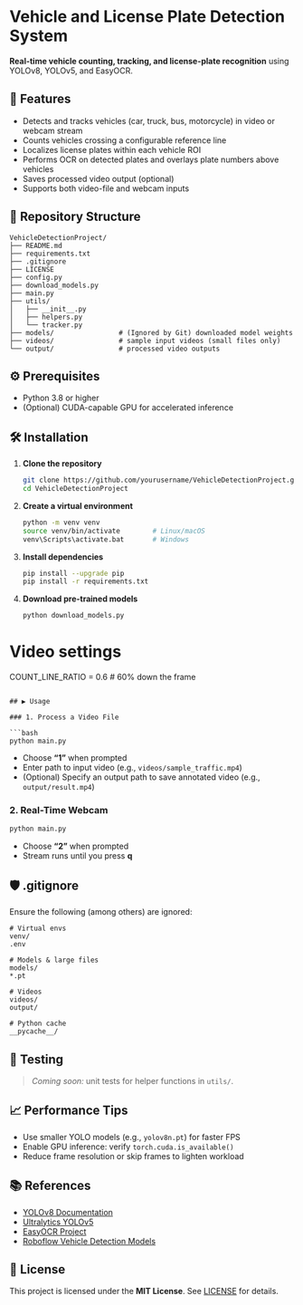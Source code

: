 # Vehicle and License Plate Detection System

**Real-time vehicle counting, tracking, and license-plate recognition** using YOLOv8, YOLOv5, and EasyOCR.

## 🚀 Features

- Detects and tracks vehicles (car, truck, bus, motorcycle) in video or webcam stream  
- Counts vehicles crossing a configurable reference line  
- Localizes license plates within each vehicle ROI  
- Performs OCR on detected plates and overlays plate numbers above vehicles  
- Saves processed video output (optional)  
- Supports both video-file and webcam inputs  

## 📂 Repository Structure

```
VehicleDetectionProject/
├── README.md
├── requirements.txt
├── .gitignore
├── LICENSE
├── config.py
├── download_models.py
├── main.py
├── utils/
│   ├── __init__.py
│   ├── helpers.py
│   └── tracker.py
├── models/                # (Ignored by Git) downloaded model weights
├── videos/                # sample input videos (small files only)
└── output/                # processed video outputs
```

## ⚙️ Prerequisites

- Python 3.8 or higher  
- (Optional) CUDA-capable GPU for accelerated inference  

## 🛠️ Installation

1. **Clone the repository**  
   ```bash
   git clone https://github.com/yourusername/VehicleDetectionProject.git
   cd VehicleDetectionProject
   ```

2. **Create a virtual environment**  
   ```bash
   python -m venv venv
   source venv/bin/activate        # Linux/macOS
   venv\Scripts\activate.bat       # Windows
   ```

3. **Install dependencies**  
   ```bash
   pip install --upgrade pip
   pip install -r requirements.txt
   ```

4. **Download pre-trained models**  
   ```bash
   python download_models.py
   ```


# Video settings
COUNT_LINE_RATIO = 0.6  # 60% down the frame
```

## ▶️ Usage

### 1. Process a Video File

```bash
python main.py
```

- Choose **“1”** when prompted  
- Enter path to input video (e.g., `videos/sample_traffic.mp4`)  
- (Optional) Specify an output path to save annotated video (e.g., `output/result.mp4`)  

### 2. Real-Time Webcam

```bash
python main.py
```

- Choose **“2”** when prompted  
- Stream runs until you press **q**  

## 🛡️ .gitignore

Ensure the following (among others) are ignored:

```
# Virtual envs
venv/
.env

# Models & large files
models/
*.pt

# Videos
videos/
output/

# Python cache
__pycache__/
```

## 🧪 Testing

> *Coming soon:* unit tests for helper functions in `utils/`.

## 📈 Performance Tips

- Use smaller YOLO models (e.g., `yolov8n.pt`) for faster FPS  
- Enable GPU inference: verify `torch.cuda.is_available()`  
- Reduce frame resolution or skip frames to lighten workload  

## 📚 References

- [YOLOv8 Documentation](https://docs.ultralytics.com)  
- [Ultralytics YOLOv5](https://github.com/ultralytics/yolov5)  
- [EasyOCR Project](https://github.com/JaidedAI/EasyOCR)  
- [Roboflow Vehicle Detection Models](https://roboflow.com)  

## 📄 License

This project is licensed under the **MIT License**. See [LICENSE](LICENSE) for details.
